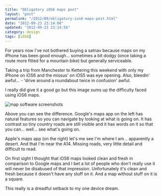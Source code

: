 ```yaml
---
title: "Obligatory iOS6 maps post"
layout: "post"
permalink: "/2012/09/obligatory-ios6-maps-post.html"
date: "2012-09-23 23:14:00"
updated: "2012-09-23 23:14:56"
category: design
tags: [iOS6]
---
```


For years now I've not bothered buying a satnav because maps on my iPhone has been good enough... sometimes a bit dodgy (once taking a route more fitted for a mountain bike) but generally serviceable.

Taking a trip from Manchester to Kettering this weekend with only my iPhone on iOS6 and the missus' on iOS5 was eye opening. Also, bleedin' awful... - 'drive around a roundabout twice in confusion' awful.

I really did give it a good go but this image sums up the difficulty faced using iOS6 maps.

<!--more-->

![map software screenshots](http://3.bp.blogspot.com/-VPG8J6aU_e4/UF-WIE86bVI/AAAAAAAAAlU/4DR5xAFykh0/s1600/map-comparison.PNG)

Above you can see the difference. Google's maps app on the left has natural features so you can navigate by looking at what is going on. It has contrast so tiny country roads are still visible and it has words on it so that you can... well... see what's going on.

Apple's maps app (on the right) let's me see I'm where I am... apparently a desert. And that I'm near the A14. Missing roads, very little detail and difficult to read.

On first sight I thought that iOS6 maps looked clean and fresh in comparison to Google maps and I bet a lot of people who don't really use it will never be disabused of that impression. Unfortunately it's clean and fresh because it doesn't have any stuff on it. And a map without stuff on it is a square.

This really is a dreadful setback to my one device dream.
